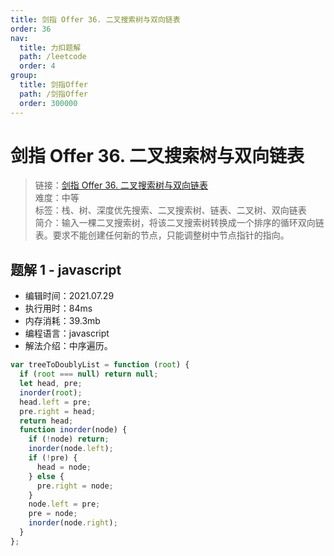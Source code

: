 ```yaml
---
title: 剑指 Offer 36. 二叉搜索树与双向链表
order: 36
nav:
  title: 力扣题解
  path: /leetcode
  order: 4
group:
  title: 剑指Offer
  path: /剑指Offer
  order: 300000
---
```


# 剑指 Offer 36. 二叉搜索树与双向链表

> 链接：[剑指 Offer 36. 二叉搜索树与双向链表](https://leetcode-cn.com/problems/er-cha-sou-suo-shu-yu-shuang-xiang-lian-biao-lcof/)  
> 难度：中等  
> 标签：栈、树、深度优先搜索、二叉搜索树、链表、二叉树、双向链表  
> 简介：输入一棵二叉搜索树，将该二叉搜索树转换成一个排序的循环双向链表。要求不能创建任何新的节点，只能调整树中节点指针的指向。

## 题解 1 - javascript

- 编辑时间：2021.07.29
- 执行用时：84ms
- 内存消耗：39.3mb
- 编程语言：javascript
- 解法介绍：中序遍历。

```javascript
var treeToDoublyList = function (root) {
  if (root === null) return null;
  let head, pre;
  inorder(root);
  head.left = pre;
  pre.right = head;
  return head;
  function inorder(node) {
    if (!node) return;
    inorder(node.left);
    if (!pre) {
      head = node;
    } else {
      pre.right = node;
    }
    node.left = pre;
    pre = node;
    inorder(node.right);
  }
};
```
